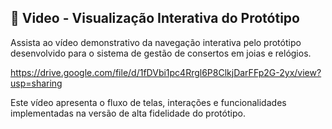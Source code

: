 ## 🎥 Video - Visualização Interativa do Protótipo

Assista ao vídeo demonstrativo da navegação interativa pelo protótipo desenvolvido para o sistema de gestão de consertos em joias e relógios.

https://drive.google.com/file/d/1fDVbi1pc4Rrgl6P8ClkjDarFFp2G-2yx/view?usp=sharing

Este vídeo apresenta o fluxo de telas, interações e funcionalidades implementadas na versão de alta fidelidade do protótipo.

